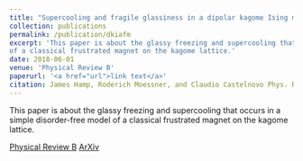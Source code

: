 ```yaml
---
title: "Supercooling and fragile glassiness in a dipolar kagome Ising magnet"
collection: publications
permalink: /publication/dkiafm
excerpt: 'This paper is about the glassy freezing and supercooling that occurs in a simple disorder-free model 
of a classical frustrated magnet on the kagome lattice.'
date: 2018-06-01
venue: 'Physical Review B'
paperurl: '<a href="url">link text</a>'
citation: James Hamp, Roderich Moessner, and Claudio Castelnovo Phys. Rev. B 98 144439 &lsqb;arXiv1806.02471&rsqb; (2018)
---
```

This paper is about the glassy freezing and supercooling that occurs in a simple disorder-free model 
of a classical frustrated magnet on the kagome lattice.

[Physical Review B](https://journals.aps.org/prb/abstract/10.1103/PhysRevB.98.144439)
[ArXiv](https://arxiv.org/abs/1806.02471)